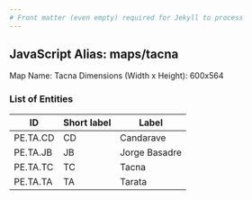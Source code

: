 ```yaml
---
# Front matter (even empty) required for Jekyll to process
---
```


## JavaScript Alias: maps/tacna

Map Name: Tacna
Dimensions (Width x Height): 600x564


### List of Entities

ID | Short label | Label
---|---|---|
PE.TA.CD| CD | Candarave
PE.TA.JB| JB | Jorge Basadre 
PE.TA.TC| TC | Tacna
PE.TA.TA| TA | Tarata
